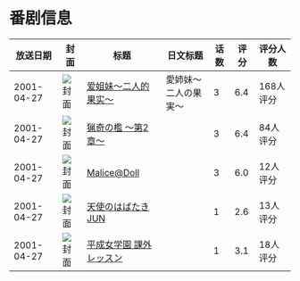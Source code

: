 # 番剧信息

|放送日期|封面|标题|日文标题|话数|评分|评分人数|
|---|---|---|---|---|---|---|
|2001-04-27|![封面](https://bangumi.tv/img/no_icon_subject.png)|[爱姐妹～二人的果实～](https://bangumi.tv/subject/64496)|愛姉妹～二人の果実～|3|6.4|168人评分|
|2001-04-27|![封面](https://bangumi.tv/img/no_icon_subject.png)|[猟奇の檻 ～第2章～](https://bangumi.tv/subject/74481)||3|6.4|84人评分|
|2001-04-27|![封面](https://lain.bgm.tv/pic/cover/c/fd/a4/77607_2l69d.jpg)|[Malice@Doll](https://bangumi.tv/subject/77607)||3|6.0|12人评分|
|2001-04-27|![封面](https://bangumi.tv/img/no_icon_subject.png)|[天使のはばたきJUN](https://bangumi.tv/subject/108838)||1|2.6|13人评分|
|2001-04-27|![封面](https://bangumi.tv/img/no_icon_subject.png)|[平成女学園 課外レッスン](https://bangumi.tv/subject/147924)||1|3.1|18人评分|
